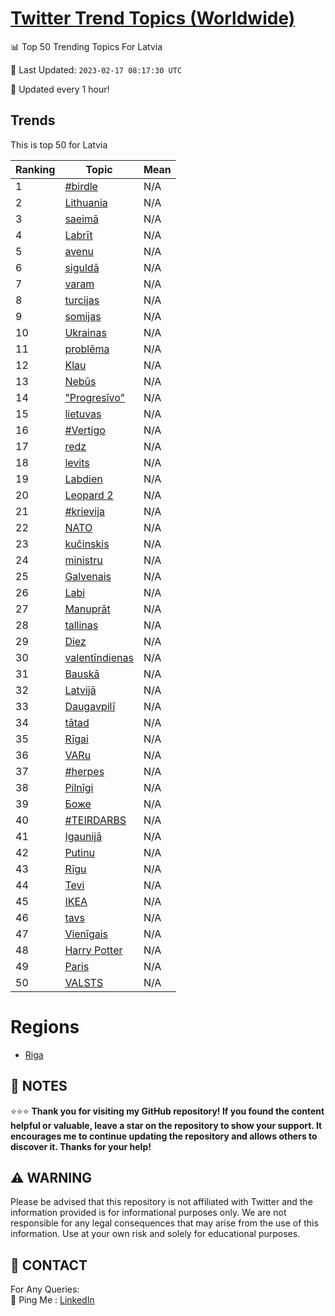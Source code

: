 [Twitter Trend Topics (Worldwide)](https://github.com/ErcinDedeoglu/Twitter-Trend-Topics)
==========


📊 Top 50 Trending Topics For Latvia

📆 Last Updated: `2023-02-17 08:17:30 UTC`

🔧 Updated every 1 hour!


## Trends

This is top 50 for Latvia

| Ranking | Topic | Mean |
| ------- | ------------ | ------------ |
| 1 | [#birdle](http://twitter.com/search?q=%23birdle) | N/A |
| 2 | [Lithuania](http://twitter.com/search?q=Lithuania) | N/A |
| 3 | [saeimā](http://twitter.com/search?q=saeim%c4%81) | N/A |
| 4 | [Labrīt](http://twitter.com/search?q=Labr%c4%abt) | N/A |
| 5 | [avenu](http://twitter.com/search?q=avenu) | N/A |
| 6 | [siguldā](http://twitter.com/search?q=siguld%c4%81) | N/A |
| 7 | [varam](http://twitter.com/search?q=varam) | N/A |
| 8 | [turcijas](http://twitter.com/search?q=turcijas) | N/A |
| 9 | [somijas](http://twitter.com/search?q=somijas) | N/A |
| 10 | [Ukrainas](http://twitter.com/search?q=Ukrainas) | N/A |
| 11 | [problēma](http://twitter.com/search?q=probl%c4%93ma) | N/A |
| 12 | [Klau](http://twitter.com/search?q=Klau) | N/A |
| 13 | [Nebūs](http://twitter.com/search?q=Neb%c5%abs) | N/A |
| 14 | ["Progresīvo"](http://twitter.com/search?q=%22Progres%c4%abvo%22) | N/A |
| 15 | [lietuvas](http://twitter.com/search?q=lietuvas) | N/A |
| 16 | [#Vertigo](http://twitter.com/search?q=%23Vertigo) | N/A |
| 17 | [redz](http://twitter.com/search?q=redz) | N/A |
| 18 | [levits](http://twitter.com/search?q=levits) | N/A |
| 19 | [Labdien](http://twitter.com/search?q=Labdien) | N/A |
| 20 | [Leopard 2](http://twitter.com/search?q=Leopard+2) | N/A |
| 21 | [#krievija](http://twitter.com/search?q=%23krievija) | N/A |
| 22 | [NATO](http://twitter.com/search?q=NATO) | N/A |
| 23 | [kučinskis](http://twitter.com/search?q=ku%c4%8dinskis) | N/A |
| 24 | [ministru](http://twitter.com/search?q=ministru) | N/A |
| 25 | [Galvenais](http://twitter.com/search?q=Galvenais) | N/A |
| 26 | [Labi](http://twitter.com/search?q=Labi) | N/A |
| 27 | [Manuprāt](http://twitter.com/search?q=Manupr%c4%81t) | N/A |
| 28 | [tallinas](http://twitter.com/search?q=tallinas) | N/A |
| 29 | [Diez](http://twitter.com/search?q=Diez) | N/A |
| 30 | [valentīndienas](http://twitter.com/search?q=valent%c4%abndienas) | N/A |
| 31 | [Bauskā](http://twitter.com/search?q=Bausk%c4%81) | N/A |
| 32 | [Latvijā](http://twitter.com/search?q=Latvij%c4%81) | N/A |
| 33 | [Daugavpilī](http://twitter.com/search?q=Daugavpil%c4%ab) | N/A |
| 34 | [tātad](http://twitter.com/search?q=t%c4%81tad) | N/A |
| 35 | [Rīgai](http://twitter.com/search?q=R%c4%abgai) | N/A |
| 36 | [VARu](http://twitter.com/search?q=VARu) | N/A |
| 37 | [#herpes](http://twitter.com/search?q=%23herpes) | N/A |
| 38 | [Pilnīgi](http://twitter.com/search?q=Piln%c4%abgi) | N/A |
| 39 | [Боже](http://twitter.com/search?q=%d0%91%d0%be%d0%b6%d0%b5) | N/A |
| 40 | [#TEIRDARBS](http://twitter.com/search?q=%23TEIRDARBS) | N/A |
| 41 | [Igaunijā](http://twitter.com/search?q=Igaunij%c4%81) | N/A |
| 42 | [Putinu](http://twitter.com/search?q=Putinu) | N/A |
| 43 | [Rīgu](http://twitter.com/search?q=R%c4%abgu) | N/A |
| 44 | [Tevi](http://twitter.com/search?q=Tevi) | N/A |
| 45 | [IKEA](http://twitter.com/search?q=IKEA) | N/A |
| 46 | [tavs](http://twitter.com/search?q=tavs) | N/A |
| 47 | [Vienīgais](http://twitter.com/search?q=Vien%c4%abgais) | N/A |
| 48 | [Harry Potter](http://twitter.com/search?q=Harry+Potter) | N/A |
| 49 | [Paris](http://twitter.com/search?q=Paris) | N/A |
| 50 | [VALSTS](http://twitter.com/search?q=VALSTS) | N/A |



# Regions

* [Riga](</Latvia/Riga.md>)



## 📝 NOTES

⭐⭐⭐ **Thank you for visiting my GitHub repository! If you found the content helpful or valuable, leave a star on the repository to show your support. It encourages me to continue updating the repository and allows others to discover it. Thanks for your help!**


## ⚠️ WARNING

Please be advised that this repository is not affiliated with Twitter and the information provided is for informational purposes only. We are not responsible for any legal consequences that may arise from the use of this information. Use at your own risk and solely for educational purposes.


## 📨 CONTACT

 For Any Queries:  
            🏓 Ping Me : [LinkedIn](https://www.linkedin.com/in/ercindedeoglu/)
